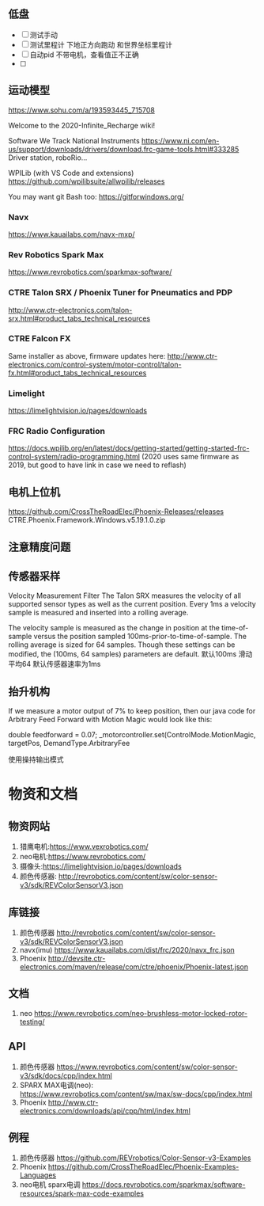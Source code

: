 ## 低盘

* [ ] 测试手动
* [ ] 测试里程计  下地正方向跑动  和世界坐标里程计
* [ ] 自动pid  不带电机，查看值正不正确
* [ ]

## 运动模型
https://www.sohu.com/a/193593445_715708

Welcome to the 2020-Infinite_Recharge wiki!

Software We Track
National Instruments
https://www.ni.com/en-us/support/downloads/drivers/download.frc-game-tools.html#333285 Driver station, roboRio…

WPILib (with VS Code and extensions)
https://github.com/wpilibsuite/allwpilib/releases

You may want git Bash too: https://gitforwindows.org/

### Navx
https://www.kauailabs.com/navx-mxp/

### Rev Robotics Spark Max
https://www.revrobotics.com/sparkmax-software/

### CTRE Talon SRX / Phoenix Tuner for Pneumatics and PDP
http://www.ctr-electronics.com/talon-srx.html#product_tabs_technical_resources

### CTRE Falcon FX
Same installer as above, firmware updates here: http://www.ctr-electronics.com/control-system/motor-control/talon-fx.html#product_tabs_technical_resources

### Limelight
https://limelightvision.io/pages/downloads

### FRC Radio Configuration
https://docs.wpilib.org/en/latest/docs/getting-started/getting-started-frc-control-system/radio-programming.html (2020 uses same firmware as 2019, but good to have link in case we need to reflash)


## 电机上位机
https://github.com/CrossTheRoadElec/Phoenix-Releases/releases
CTRE.Phoenix.Framework.Windows.v5.19.1.0.zip

## 注意精度问题

## 传感器采样
Velocity Measurement Filter
The Talon SRX measures the velocity of all supported sensor types as well as the current position. Every 1ms a velocity sample is measured and inserted into a rolling average.

The velocity sample is measured as the change in position at the time-of-sample versus the position sampled 100ms-prior-to-time-of-sample. The rolling average is sized for 64 samples. Though these settings can be modified, the (100ms, 64 samples) parameters are default.
默认100ms 滑动平均64  默认传感器速率为1ms



## 抬升机构

If we measure a motor output of 7% to keep position, then our java code for Arbitrary Feed Forward with Motion Magic would look like this:

double feedforward = 0.07;
_motorcontroller.set(ControlMode.MotionMagic, targetPos, DemandType.ArbitraryFee

使用操持输出模式

# 物资和文档    
## 物资网站
1. 猎鹰电机:https://www.vexrobotics.com/ 
2. neo电机:https://www.revrobotics.com/
3. 摄像头:https://limelightvision.io/pages/downloads    
4. 颜色传感器:  http://revrobotics.com/content/sw/color-sensor-v3/sdk/REVColorSensorV3.json
## 库链接
1. 颜色传感器 http://revrobotics.com/content/sw/color-sensor-v3/sdk/REVColorSensorV3.json
2. navx(imu) https://www.kauailabs.com/dist/frc/2020/navx_frc.json  
3. Phoenix http://devsite.ctr-electronics.com/maven/release/com/ctre/phoenix/Phoenix-latest.json

## 文档
1. neo  https://www.revrobotics.com/neo-brushless-motor-locked-rotor-testing/
## API  
1. 颜色传感器  https://www.revrobotics.com/content/sw/color-sensor-v3/sdk/docs/cpp/index.html
2. SPARX MAX电调(neo): https://www.revrobotics.com/content/sw/max/sw-docs/cpp/index.html    
3.  Phoenix http://www.ctr-electronics.com/downloads/api/cpp/html/index.html
## 例程
1. 颜色传感器  https://github.com/REVrobotics/Color-Sensor-v3-Examples
2. Phoenix https://github.com/CrossTheRoadElec/Phoenix-Examples-Languages
3. neo电机 sparx电调 https://docs.revrobotics.com/sparkmax/software-resources/spark-max-code-examples
